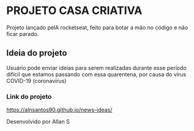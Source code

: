 # PROJETO CASA CRIATIVA
Projeto lançado pelA rocketseat, feito para botar a mão no código e não ficar parado.

## Ideia do projeto
Usuário pode enviar ideias para serem realizadas durante esse período difícil que estamos passando com essa quarentena, por causa do vírus COVID-19 (coronavírus)

### Link do projeto
https://alnsantos90.github.io/news-ideas/

Desenvolvido por Allan S